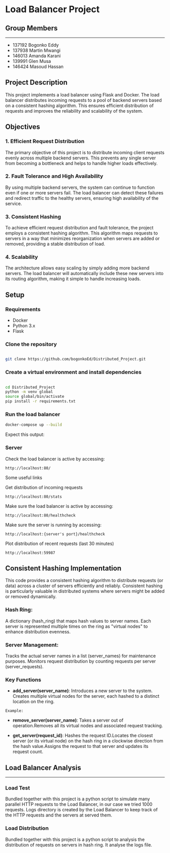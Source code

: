 # Load Balancer Project

## Group Members
---
- 137192 Bogonko Eddy
- 137938 Martin Mwangi 
- 146013 Amanda Karani
- 139991 Glen Musa
- 146424 Masoud Hassan

## Project Description

This project implements a load balancer using Flask and Docker. The load balancer distributes incoming requests to a pool of backend servers based on a consistent hashing algorithm. This ensures efficient distribution of requests and improves the reliability and scalability of the system.

## Objectives

### 1. Efficient Request Distribution
The primary objective of this project is to distribute incoming client requests evenly across multiple backend servers. This prevents any single server from becoming a bottleneck and helps to handle higher loads effectively.

### 2. Fault Tolerance and High Availability
By using multiple backend servers, the system can continue to function even if one or more servers fail. The load balancer can detect these failures and redirect traffic to the healthy servers, ensuring high availability of the service.

### 3. Consistent Hashing
To achieve efficient request distribution and fault tolerance, the project employs a consistent hashing algorithm. This algorithm maps requests to servers in a way that minimizes reorganization when servers are added or removed, providing a stable distribution of load.

### 4. Scalability
The architecture allows easy scaling by simply adding more backend servers. The load balancer will automatically include these new servers into its routing algorithm, making it simple to handle increasing loads.

## Setup

### Requirements

- Docker
- Python 3.x
- Flask

### Clone the repository

```bash

git clone https://github.com/bogonkoEd/Distributed_Project.git

```
    
### Create a virtual environment and install dependencies

```bash

cd Distributed_Project    
python -m venv global
source global/bin/activate
pip install -r requirements.txt

```
### Run the load balancer

```bash
docker-compose up --build
```

Expect this output:

### Server

Check the load balancer is active by accessing:

    http://localhost:80/

Some useful links

Get distribution of incoming requests
    
    http://localhost:80/stats 

Make sure the load balancer is active by accessing:

    http://localhost:80/healthcheck 

Make sure the server is running by accessing:

    http://localhost:{server's port}/healthcheck

Plot distribution of recent requests (last 30 minutes)

    http://localhost:59987 

    

## Consistent Hashing Implementation

This code provides a consistent hashing algorithm to distribute requests (or data) across a cluster of servers efficiently and reliably. Consistent hashing is particularly valuable in distributed systems where servers might be added or removed dynamically.

### Hash Ring:

A dictionary (hash_ring) that maps hash values to server names.
Each server is represented multiple times on the ring as "virtual nodes" to enhance distribution evenness.

### Server Management:

Tracks the actual server names in a list (server_names) for maintenance purposes.
Monitors request distribution by counting requests per server (server_requests).

### Key Functions
   - **add_server(server_name)**:
    Introduces a new server to the system.
    Creates multiple virtual nodes for the server, each hashed to a distinct location on the ring.

    Example:

   - **remove_server(server_name)**:
    Takes a server out of operation.Removes all its virtual nodes and associated request tracking.
    
- **get_server(request_id)**:
Hashes the request ID.Locates the closest server (or its virtual node) on the hash ring in a clockwise direction from the hash value.Assigns the request to that server and updates its request count.


## Load Balancer Analysis
---
### Load Test 

Bundled together with this project is a python script to simulate many parallel HTTP requests to the Load Balancer, in our case we tried 1000 requests. Logs directory is created by the Load Balancer to keep track of the HTTP requests and the servers at served them.

### Load Distribution

Bundled together with this project is a python script to analysis the distribution of requests on servers in hash ring. It analyse the logs file.    